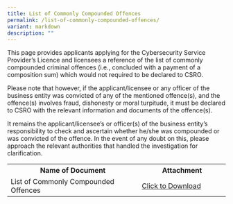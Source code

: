 ```yaml
---
title: List of Commonly Compounded Offences
permalink: /list-of-commonly-compounded-offences/
variant: markdown
description: ""
---
```

<p>This page provides applicants applying for the Cybersecurity Service Provider’s Licence and licensees a reference of the list of commonly compounded criminal offences (i.e., concluded with a payment of a composition sum) which would not required to be declared to CSRO.  </p>

Please note that however, if the applicant/licensee or any officer of the business entity was convicted of any of the mentioned offence(s), and the offence(s) involves fraud, dishonesty or moral turpitude, it must be declared to CSRO with the relevant information and documents of the offence(s).  

It remains the applicant/licensee’s or officer(s) of the business entity’s responsibility to check and ascertain whether he/she was compounded or was convicted of the offence. In the event of any doubt on this, please approach the relevant authorities that handled the investigation for clarification.

<table>
<tbody><tr>
	<th width="60%"><b>Name of Document</b></th>
	<th width="40%"><b>Attachment</b></th>
</tr>
<tr>
	<td>List of Commonly Compounded Offences</td>
<td><a href="/files/forms/declaration%20form%20for%20business%20entity.pdf" download="">Click to Download</a></td>
</tr>
</tbody>
</table>